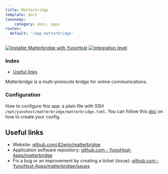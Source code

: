 ```yaml
---
title: Matterbridge
template: docs
taxonomy:
    category: docs, apps
routes:
  default: '/app_matterbridge'
---
```


[![Installer Matterbridge with YunoHost](https://install-app.yunohost.org/install-with-yunohost.svg)](https://install-app.yunohost.org/?app=matterbridge) [![Integration level](https://dash.yunohost.org/integration/matterbridge.svg)](https://dash.yunohost.org/appci/app/matterbridge)

### Index

- [Useful links](#useful-links)

*Matterbridge* is a multi-protocols bridge for online communications.

### Configuration

How to configure this app: a plain file with SSH `/opt/yunohost/matterbridge/matterbridge.toml`. You can follow this [doc](https://github.com/42wim/matterbridge/wiki/How-to-create-your-config) on how to create your config.

## Useful links

+ Website: [github.com/42wim/matterbridge](https://github.com/42wim/matterbridge)
+ Application software repository: [github.com - YunoHost-Apps/matterbridge](https://github.com/YunoHost-Apps/matterbridge_ynh)
+ Fix a bug or an improvement by creating a ticket (issue): [github.com - YunoHost-Apps/matterbridge/issues](https://github.com/YunoHost-Apps/matterbridge_ynh/issues)
